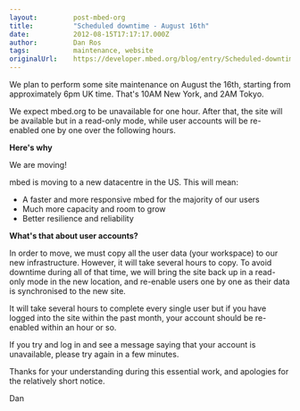 ```yaml
---
layout:         post-mbed-org
title:          "Scheduled downtime - August 16th"
date:           2012-08-15T17:17:17.000Z
author:         Dan Ros
tags:           maintenance, website
originalUrl:    https://developer.mbed.org/blog/entry/Scheduled-downtime-August-16th/
---
```


<p>
  We plan to perform some site maintenance on August the 16th,
  starting from approximately 6pm UK time. That's 10AM New York,
  and 2AM Tokyo.
</p>
<p>
  We expect mbed.org to be unavailable for one hour. After that,
  the site will be available but in a read-only mode, while user
  accounts will be re-enabled one by one over the following hours.
</p>
<p>
  <strong>Here's why</strong>
</p>
<p>
  We are moving!
</p>
<p>
  mbed is moving to a new datacentre in the US. This will mean:
</p>
<ul>
  <li>A faster and more responsive mbed for the majority of our
  users
  </li>
  <li>Much more capacity and room to grow
  </li>
  <li>Better resilience and reliability
  </li>
</ul>
<p>
  <strong>What's that about user accounts?</strong>
</p>
<p>
  In order to move, we must copy all the user data (your workspace)
  to our new infrastructure. However, it will take several hours to
  copy. To avoid downtime during all of that time, we will bring
  the site back up in a read-only mode in the new location, and
  re-enable users one by one as their data is synchronised to the
  new site.
</p>
<p>
  It will take several hours to complete every single user but if
  you have logged into the site within the past month, your account
  should be re-enabled within an hour or so.
</p>
<p>
  If you try and log in and see a message saying that your account
  is unavailable, please try again in a few minutes.
</p>
<p>
  Thanks for your understanding during this essential work, and
  apologies for the relatively short notice.
</p>
<p>
  Dan
</p>

